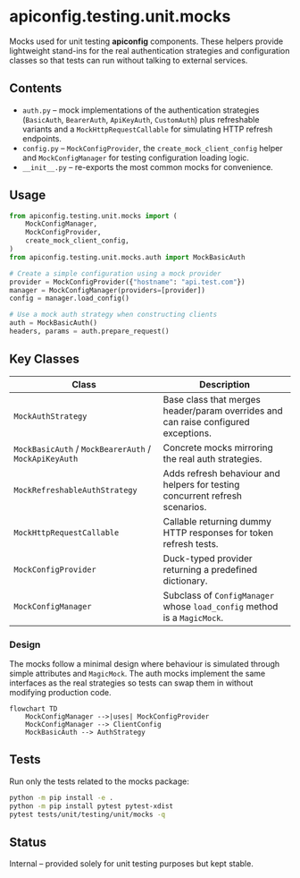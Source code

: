 # apiconfig.testing.unit.mocks

Mocks used for unit testing **apiconfig** components.  These helpers provide
lightweight stand-ins for the real authentication strategies and configuration
classes so that tests can run without talking to external services.

## Contents
- `auth.py` – mock implementations of the authentication strategies (`BasicAuth`,
  `BearerAuth`, `ApiKeyAuth`, `CustomAuth`) plus refreshable variants and a
  `MockHttpRequestCallable` for simulating HTTP refresh endpoints.
- `config.py` – `MockConfigProvider`, the `create_mock_client_config` helper and
  `MockConfigManager` for testing configuration loading logic.
- `__init__.py` – re-exports the most common mocks for convenience.

## Usage
```python
from apiconfig.testing.unit.mocks import (
    MockConfigManager,
    MockConfigProvider,
    create_mock_client_config,
)
from apiconfig.testing.unit.mocks.auth import MockBasicAuth

# Create a simple configuration using a mock provider
provider = MockConfigProvider({"hostname": "api.test.com"})
manager = MockConfigManager(providers=[provider])
config = manager.load_config()

# Use a mock auth strategy when constructing clients
auth = MockBasicAuth()
headers, params = auth.prepare_request()
```

## Key Classes
| Class | Description |
| ----- | ----------- |
| `MockAuthStrategy` | Base class that merges header/param overrides and can raise configured exceptions. |
| `MockBasicAuth` / `MockBearerAuth` / `MockApiKeyAuth` | Concrete mocks mirroring the real auth strategies. |
| `MockRefreshableAuthStrategy` | Adds refresh behaviour and helpers for testing concurrent refresh scenarios. |
| `MockHttpRequestCallable` | Callable returning dummy HTTP responses for token refresh tests. |
| `MockConfigProvider` | Duck-typed provider returning a predefined dictionary. |
| `MockConfigManager` | Subclass of `ConfigManager` whose `load_config` method is a `MagicMock`. |

### Design
The mocks follow a minimal design where behaviour is simulated through simple
attributes and `MagicMock`. The auth mocks implement the same interfaces as the
real strategies so tests can swap them in without modifying production code.

```mermaid
flowchart TD
    MockConfigManager -->|uses| MockConfigProvider
    MockConfigManager --> ClientConfig
    MockBasicAuth --> AuthStrategy
```

## Tests
Run only the tests related to the mocks package:
```bash
python -m pip install -e .
python -m pip install pytest pytest-xdist
pytest tests/unit/testing/unit/mocks -q
```

## Status
Internal – provided solely for unit testing purposes but kept stable.
